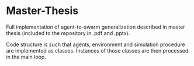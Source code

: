 # Master-Thesis
Full implementation of agent-to-swarm generalization described in master thesis (included to the repository in .pdf and .pptx).

Code structure is such that agents, environment and simulation procedure are implemented as classes. Instances of those classes are then processed in the main loop.
